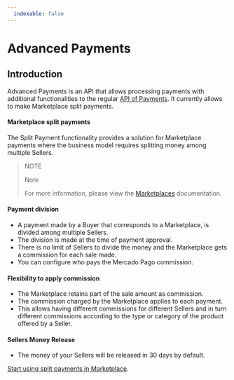 ```yaml
---
  indexable: false
---
```


# Advanced Payments
## Introduction

Advanced Payments is an API that allows processing payments with additional functionalities to the regular [API of Payments](https://www.mercadopago.com.br/developers/en/guides/online-payments/checkout-api/introduction/). It currently allows to make Marketplace split payments.

#### Marketplace split payments

The Split Payment functionality provides a solution for Marketplace payments where the business model requires splitting money among multiple Sellers.

> NOTE
>
> Note
>
> For more information, please view the [Marketplaces](https://www.mercadopago.com.br/developers/en/guides/online-payments/marketplace/checkout-api/introduction/) documentation.

#### Payment division

* A payment made by a Buyer that corresponds to a Marketplace, is divided among multiple Sellers.
* The division is made at the time of payment approval.
* There is no limit of Sellers to divide the money and the Marketplace gets a commission for each sale made.
* You can configure who pays the Mercado Pago commission.

#### Flexibility to apply commission

* The Marketplace retains part of the sale amount as commission.
* The commission charged by the Marketplace applies to each payment.
* This allows having different commissions for different Sellers and in turn different commissions according to the type or category of the product offered by a Seller.

#### Sellers Money Release


* The money of your Sellers will be released in 30 days by default.

[Start using split payments in Marketplace](https://www.mercadopago.com.br/developers/en/guides/online-payments/marketplace/advanced-payments/receive-split-payments/).

